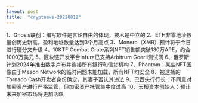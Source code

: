 ```yaml
---
layout: post
title:  "cryptnews-20220812"
---
```

1、Gnosis联创：编写软件是言论自由的体现，技术是中立的
2、ETH非零地址数量创历史新高，盈利地址数量达到3个月高点
3、Monero（XMR）预计将于今日进行硬分叉升级
4、10KTF Combat Crate系列NFT销售额突破130万APE，约合1000万美元
5、区块链开发平台Infura已支持Arbitrum Goerli测试网
6、俄罗斯计划2024年推出数字卢布并连接所有银行和信贷机构
7、Phantom：某些NFT图像由于Meson Network的临时问题未能加载，所有NFT均安全
8、被逮捕的Tornado Cash开发者身份确定，其妻子否认其违法
9、巴西央行行长：不同意对加密资产进行严格监管，但加密资产托管集中度过高
10、天桥资本创始人：预计未来加密市场将更加活跃
